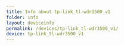 ```yaml
---
title: Info about tp-link_tl-wdr3500_v1
folder: info
layout: deviceinfo
permalink: /devices/tp-link_tl-wdr3500_v1/
device: tp-link_tl-wdr3500_v1
---
```

